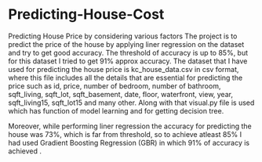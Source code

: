 # Predicting-House-Cost
Predicting House Price by considering various factors 
 The project is to predict the price of the house by applying liner regression on the dataset and try to get good accuracy. 
 The threshold of accuracy is up to 85%, but for this dataset I tried to get 91% approx accuracy. 
 The dataset that I have used for predicting the house price is kc_house_data.csv in csv format,
 where this file includes all the details that are essential for predicting the price 
 such as id, price, number of bedroom, number of bathroom, sqft_living, sqft_lot,  sqft_basement, date, floor, waterfront, view, year, sqft_living15, sqft_lot15 and many other. 
 Along with that visual.py file is used which has function of model learning and for getting decision tree. 
 
 Moreover, while performing liner regression the accuracy for predicting the house was 73%, which is far from threshold,
 so to achieve atleast 85% I had used Gradient Boosting Regression (GBR) in which 91% of accuracy is achieved .
 
